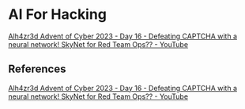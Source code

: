 # AI For Hacking


[Alh4zr3d Advent of Cyber 2023 - Day 16 - Defeating CAPTCHA with a neural network! SkyNet for Red Team Ops?? - YouTube](https://www.youtube.com/watch?v=jR0g1DJiQ0Y)




## References

[Alh4zr3d Advent of Cyber 2023 - Day 16 - Defeating CAPTCHA with a neural network! SkyNet for Red Team Ops?? - YouTube](https://www.youtube.com/watch?v=jR0g1DJiQ0Y)

